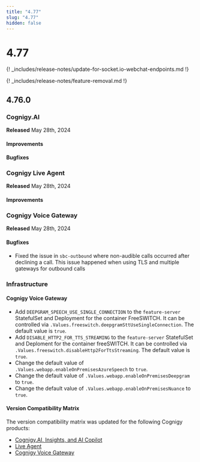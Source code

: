 ```yaml
---
title: "4.77"
slug: "4.77"
hidden: false
---
```


# 4.77

{! _includes/release-notes/update-for-socket.io-webchat-endpoints.md !}

{! _includes/release-notes/feature-removal.md !}

## 4.76.0

### Cognigy.AI

**Released** May 28th, 2024

#### Improvements


#### Bugfixes


### Cognigy Live Agent

**Released** May 28th, 2024

#### Improvements


### Cognigy Voice Gateway

**Released** May 28th, 2024

#### Bugfixes

- Fixed the issue in `sbc-outbound` where non-audible calls occurred after declining a call. This issue happened when using TLS and multiple gateways for outbound calls

### Infrastructure

#### Cognigy Voice Gateway

- Add `DEEPGRAM_SPEECH_USE_SINGLE_CONNECTION` to the `feature-server` StatefulSet and Deployment for the container FreeSWITCH. It can be controlled via `.Values.freeswitch.deepgramSttUseSingleConnection`. The default value is `true`.
- Add `DISABLE_HTTP2_FOR_TTS_STREAMING` to the `feature-server` StatefulSet and Deploment for the container freeSWITCH. It can be controlled via `.Values.freeswitch.disableHttp2ForTtsStreaming`. The default value is `true`.
- Change the default value of `.Values.webapp.enableOnPremisesAzureSpeech` to `true`.
- Change the default value of `.Values.webapp.enableOnPremisesDeepgram` to `true`.
- Change the default value of `.Values.webapp.enableOnPremisesNuance` to `true`.

#### Version Compatibility Matrix

The version compatibility matrix was updated for the following Cognigy products:

- [Cognigy.AI, Insights, and AI Copilot](../ai/installation/version-compatibility-matrix.md)
- [Live Agent](../live-agent/installation/deployment/version-compatibility-matrix.md)
- [Cognigy Voice Gateway](../voice-gateway/installation/version-compatibility-matrix.md)